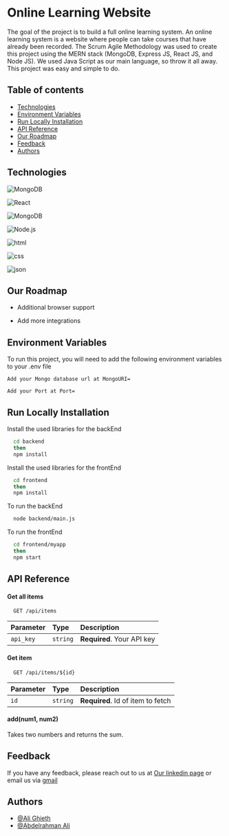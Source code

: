 # Online Learning Website

The goal of the project is to build a full online learning 
system. An online learning system is a website where people 
can take courses that have already been recorded. The Scrum 
Agile Methodology was used to create this project using the 
MERN stack (MongoDB, Express JS, React JS, and Node JS). We 
used Java Script as our main language, so throw it all away. 
This project was easy and simple to do.


## Table of contents 
* [Technologies](#technologies)
* [Environment Variables](#environmentVariables)
* [Run Locally Installation](#runLocallyInstallation)
* [API Reference](#APIreference)
* [Our Roadmap](#ourRoadmap)
* [Feedback](#feedback)
* [Authors](#authors)
## Technologies
![MongoDB](https://img.shields.io/badge/MongoDB%20-%2347A248.svg?&style=for-the-badge&logo=MongoDB&logoColor=white) 

![React](https://img.shields.io/badge/React%20-%2361DAFB.svg?&style=for-the-badge&logo=React&logoColor=white)

![MongoDB](https://img.shields.io/badge/Express%20-%23000000.svg?&style=for-the-badge&logo=Express&logoColor=white)

![Node.js](https://img.shields.io/badge/Node.js%20-%23339933.svg?&style=for-the-badge&logo=Node.js&logoColor=white)

![html](https://img.shields.io/badge/HTML5%20-%23E34F26.svg?&style=for-the-badge&logo=HTML5&logoColor=white)

![css](https://img.shields.io/badge/CSS3%20-%231572B6.svg?&style=for-the-badge&logo=CSS3&logoColor=white)

![json](https://img.shields.io/badge/JSON%20-%23000000.svg?&style=for-the-badge&logo=JSON&logoColor=white)

## Our Roadmap

- Additional browser support

- Add more integrations


## Environment Variables

To run this project, you will need to add the following environment variables to your .env file

`Add your Mongo database url at MongoURI=`

`Add your Port at Port= `



## Run Locally Installation

Install the used libraries for the backEnd

```bash
  cd backend
  then
  npm install
```

Install the used libraries for the frontEnd

```bash
  cd frontend
  then
  npm install
```
To run the backEnd
```bash
  node backend/main.js
```
To run the frontEnd
```bash
  cd frontend/myapp 
  then
  npm start
```

## API Reference

#### Get all items

```http
  GET /api/items
```

| Parameter | Type     | Description                |
| :-------- | :------- | :------------------------- |
| `api_key` | `string` | **Required**. Your API key |

#### Get item

```http
  GET /api/items/${id}
```

| Parameter | Type     | Description                       |
| :-------- | :------- | :-------------------------------- |
| `id`      | `string` | **Required**. Id of item to fetch |

#### add(num1, num2)

Takes two numbers and returns the sum.


## Feedback

If you have any feedback, please reach out to us at 
[Our linkedin page](https://www.linkedin.com/company/thestartupcompany)
or email us via [gmail](https://mail.google.com/mail/u/0/?fs=1&to=theStartupCompany@gmail.com&su=ContactUs&tf=cm)

## Authors
- [@Ali Ghieth](https://www.github.com/alighieth)
- [@Abdelrahman Ali](https://www.github.com/AbdelrahmanAli12)

